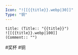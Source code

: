 ```yaml
---
Icon: "![[{{title}}.webp|30]]"
Type: "铜"
---
```

```ad-common-bronze-trophy
title: (Title:: "{{title}}")
![[{{title}}.webp|100]]
(Comment:: "")
```

 #奖杯 #铜